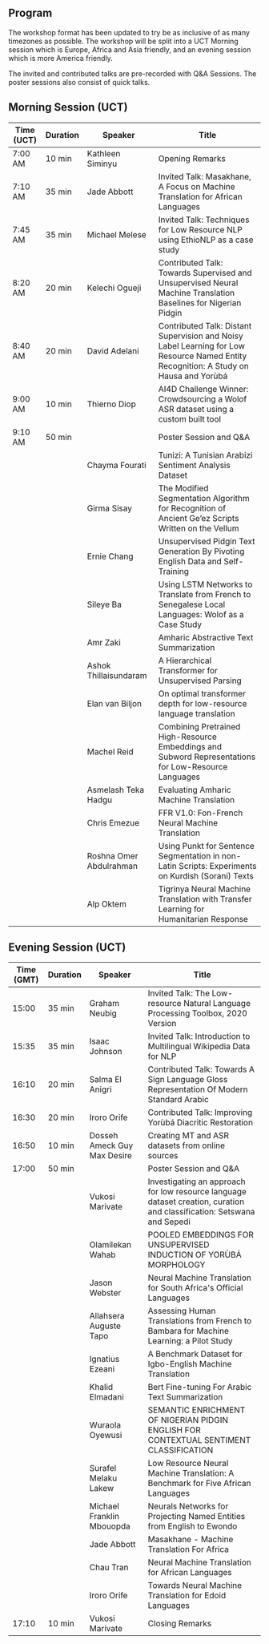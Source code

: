 

## Program

The workshop format has been updated to try be as inclusive of as many timezones as possible. The workshop will be split into a UCT Morning session which is Europe, Africa and Asia friendly, and an evening session which is more America friendly. 

The invited and contributed talks are pre-recorded with Q&A Sessions. The poster sessions also consist of quick talks. 


## Morning Session (UCT)

| Time (UCT) | Duration | Speaker                 | Title                                                                                                                                 |
|------------|----------|-------------------------|---------------------------------------------------------------------------------------------------------------------------------------|
| 7:00 AM    | 10 min   | Kathleen Siminyu        | Opening Remarks                                                                                                                       |
| 7:10 AM    | 35 min   | Jade Abbott             | Invited Talk: Masakhane, A Focus on Machine Translation for African Languages                                                         |
| 7:45 AM    | 35 min   | Michael Melese          | Invited Talk: Techniques for Low Resource NLP using EthioNLP as a case study                                                          |
| 8:20 AM    | 20 min   | Kelechi Ogueji          | Contributed Talk: Towards Supervised and Unsupervised Neural Machine Translation Baselines for Nigerian Pidgin                        |
| 8:40 AM    | 20 min   | David Adelani           | Contributed Talk: Distant Supervision and Noisy Label Learning for Low Resource Named Entity Recognition: A Study on Hausa and Yorùbá |
| 9:00 AM    | 10 min   | Thierno Diop            | AI4D Challenge Winner: Crowdsourcing a Wolof ASR dataset using a custom built tool                                                    |
| 9:10 AM    | 50 min   |                         | Poster Session and Q&A                                                                                                                |
|            |          | Chayma Fourati          | Tunizi: A Tunisian Arabizi Sentiment Analysis Dataset                                                                                 |
|            |          | Girma Sisay             | The Modified Segmentation Algorithm for Recognition of Ancient Ge’ez Scripts Written on the Vellum                                    |
|            |          | Ernie Chang             | Unsupervised Pidgin Text Generation By Pivoting English Data and Self-Training                                                        |
|            |          | Sileye Ba               | Using LSTM Networks to Translate from French to Senegalese Local Languages: Wolof as a Case Study                                     |
|            |          | Amr Zaki                | Amharic Abstractive Text Summarization                                                                                                |
|            |          | Ashok Thillaisundaram   | A Hierarchical Transformer for Unsupervised Parsing                                                                                   |
|            |          | Elan van Biljon         | On optimal transformer depth for low-resource language translation                                                                    |
|            |          | Machel Reid             | Combining Pretrained High-Resource Embeddings and Subword Representations for Low-Resource Languages                                  |
|            |          | Asmelash Teka Hadgu     | Evaluating Amharic Machine Translation	                                                                                                |
|            |          | Chris Emezue            | FFR V1.0: Fon-French Neural Machine Translation                                                                                       |
|            |          | Roshna Omer Abdulrahman | Using Punkt for Sentence Segmentation in non-Latin Scripts: Experiments on Kurdish (Sorani) Texts                                     |
|            |          | Alp Oktem               | Tigrinya Neural Machine Translation with Transfer Learning for Humanitarian Response                                                  |

## Evening Session (UCT)


| Time (GMT) | Duration | Speaker                     | Title                                                                                                                  |
|------------|----------|-----------------------------|------------------------------------------------------------------------------------------------------------------------|
| 15:00      | 35 min   | Graham Neubig               | Invited Talk: The Low-resource Natural Language Processing Toolbox, 2020 Version                                       |
| 15:35      | 35 min   | Isaac Johnson               | Invited Talk: Introduction to Multilingual Wikipedia Data for NLP                                                      |
| 16:10      | 20 min   | Salma El Anigri             | Contributed Talk: Towards A Sign Language Gloss Representation Of Modern Standard Arabic                               |
| 16:30      | 20 min   | Iroro Orife                 | Contributed Talk: Improving Yorùbá Diacritic Restoration                                                               |
| 16:50      | 10 min   | Dosseh Ameck Guy Max Desire | Creating MT and ASR datasets from online sources                                                                       |
| 17:00      | 50 min   |                             | Poster Session and Q&A                                                                                                 |
|            |          | Vukosi Marivate             | Investigating an approach for low resource language dataset creation, curation and classification: Setswana and Sepedi |
|            |          | Olamilekan Wahab            | POOLED EMBEDDINGS FOR UNSUPERVISED INDUCTION OF YORÙBÁ MORPHOLOGY                                                      |
|            |          | Jason Webster               | Neural Machine Translation for South Africa's Official Languages                                                       |
|            |          | Allahsera Auguste Tapo      | Assessing Human Translations from French to Bambara for Machine Learning: a Pilot Study                                |
|            |          | Ignatius Ezeani             | A Benchmark Dataset for Igbo-English Machine Translation                                                               |
|            |          | Khalid Elmadani             | Bert Fine-tuning For Arabic Text Summarization                                                                         |
|            |          | Wuraola Oyewusi             | SEMANTIC ENRICHMENT OF NIGERIAN PIDGIN ENGLISH FOR CONTEXTUAL SENTIMENT CLASSIFICATION                                 |
|            |          | Surafel Melaku Lakew        | Low Resource Neural Machine Translation: A Benchmark for Five African Languages                                        |
|            |          | Michael Franklin Mbouopda   | Neurals Networks for Projecting Named Entities from English to Ewondo                                                  |
|            |          | Jade Abbott                 | Masakhane - Machine Translation For Africa                                                                             |
|            |          | Chau Tran                   | Neural Machine Translation for African Languages                                                                       |
|            |          | Iroro Orife                 | Towards Neural Machine Translation for Edoid Languages                                                                 |
| 17:10      | 10 min   | Vukosi Marivate             | Closing Remarks                                                                                                        |